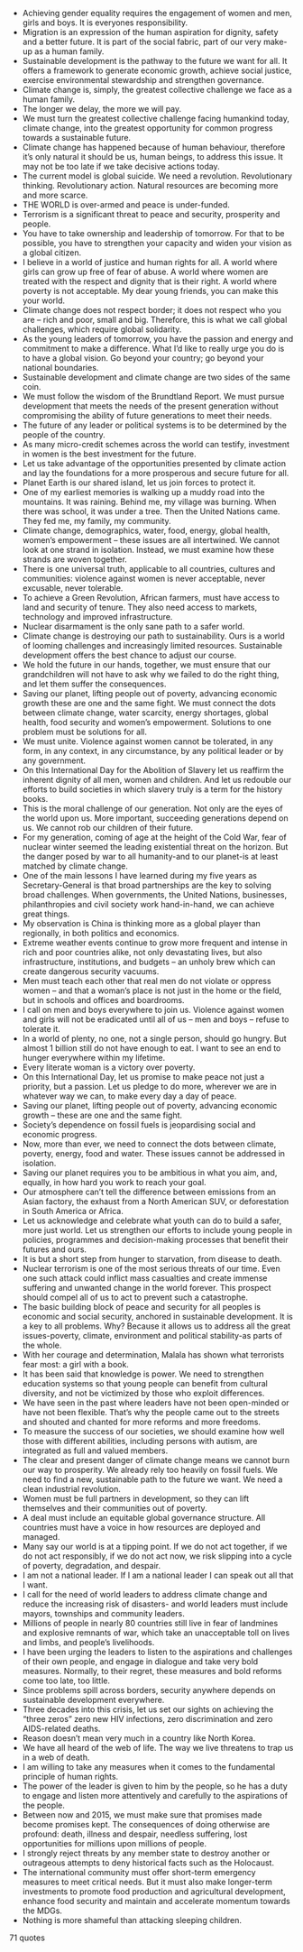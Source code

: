  - Achieving gender equality requires the engagement of women and men, girls and boys. It is everyones responsibility.
 - Migration is an expression of the human aspiration for dignity, safety and a better future. It is part of the social fabric, part of our very make-up as a human family.
 - Sustainable development is the pathway to the future we want for all. It offers a framework to generate economic growth, achieve social justice, exercise environmental stewardship and strengthen governance.
 - Climate change is, simply, the greatest collective challenge we face as a human family.
 - The longer we delay, the more we will pay.
 - We must turn the greatest collective challenge facing humankind today, climate change, into the greatest opportunity for common progress towards a sustainable future.
 - Climate change has happened because of human behaviour, therefore it’s only natural it should be us, human beings, to address this issue. It may not be too late if we take decisive actions today.
 - The current model is global suicide. We need a revolution. Revolutionary thinking. Revolutionary action. Natural resources are becoming more and more scarce.
 - THE WORLD is over-armed and peace is under-funded.
 - Terrorism is a significant threat to peace and security, prosperity and people.
 - You have to take ownership and leadership of tomorrow. For that to be possible, you have to strengthen your capacity and widen your vision as a global citizen.
 - I believe in a world of justice and human rights for all. A world where girls can grow up free of fear of abuse. A world where women are treated with the respect and dignity that is their right. A world where poverty is not acceptable. My dear young friends, you can make this your world.
 - Climate change does not respect border; it does not respect who you are – rich and poor, small and big. Therefore, this is what we call global challenges, which require global solidarity.
 - As the young leaders of tomorrow, you have the passion and energy and commitment to make a difference. What I’d like to really urge you do is to have a global vision. Go beyond your country; go beyond your national boundaries.
 - Sustainable development and climate change are two sides of the same coin.
 - We must follow the wisdom of the Brundtland Report. We must pursue development that meets the needs of the present generation without compromising the ability of future generations to meet their needs.
 - The future of any leader or political systems is to be determined by the people of the country.
 - As many micro-credit schemes across the world can testify, investment in women is the best investment for the future.
 - Let us take advantage of the opportunities presented by climate action and lay the foundations for a more prosperous and secure future for all.
 - Planet Earth is our shared island, let us join forces to protect it.
 - One of my earliest memories is walking up a muddy road into the mountains. It was raining. Behind me, my village was burning. When there was school, it was under a tree. Then the United Nations came. They fed me, my family, my community.
 - Climate change, demographics, water, food, energy, global health, women’s empowerment – these issues are all intertwined. We cannot look at one strand in isolation. Instead, we must examine how these strands are woven together.
 - There is one universal truth, applicable to all countries, cultures and communities: violence against women is never acceptable, never excusable, never tolerable.
 - To achieve a Green Revolution, African farmers, must have access to land and security of tenure. They also need access to markets, technology and improved infrastructure.
 - Nuclear disarmament is the only sane path to a safer world.
 - Climate change is destroying our path to sustainability. Ours is a world of looming challenges and increasingly limited resources. Sustainable development offers the best chance to adjust our course.
 - We hold the future in our hands, together, we must ensure that our grandchildren will not have to ask why we failed to do the right thing, and let them suffer the consequences.
 - Saving our planet, lifting people out of poverty, advancing economic growth these are one and the same fight. We must connect the dots between climate change, water scarcity, energy shortages, global health, food security and women’s empowerment. Solutions to one problem must be solutions for all.
 - We must unite. Violence against women cannot be tolerated, in any form, in any context, in any circumstance, by any political leader or by any government.
 - On this International Day for the Abolition of Slavery let us reaffirm the inherent dignity of all men, women and children. And let us redouble our efforts to build societies in which slavery truly is a term for the history books.
 - This is the moral challenge of our generation. Not only are the eyes of the world upon us. More important, succeeding generations depend on us. We cannot rob our children of their future.
 - For my generation, coming of age at the height of the Cold War, fear of nuclear winter seemed the leading existential threat on the horizon. But the danger posed by war to all humanity-and to our planet-is at least matched by climate change.
 - One of the main lessons I have learned during my five years as Secretary-General is that broad partnerships are the key to solving broad challenges. When governments, the United Nations, businesses, philanthropies and civil society work hand-in-hand, we can achieve great things.
 - My observation is China is thinking more as a global player than regionally, in both politics and economics.
 - Extreme weather events continue to grow more frequent and intense in rich and poor countries alike, not only devastating lives, but also infrastructure, institutions, and budgets – an unholy brew which can create dangerous security vacuums.
 - Men must teach each other that real men do not violate or oppress women – and that a woman’s place is not just in the home or the field, but in schools and offices and boardrooms.
 - I call on men and boys everywhere to join us. Violence against women and girls will not be eradicated until all of us – men and boys – refuse to tolerate it.
 - In a world of plenty, no one, not a single person, should go hungry. But almost 1 billion still do not have enough to eat. I want to see an end to hunger everywhere within my lifetime.
 - Every literate woman is a victory over poverty.
 - On this International Day, let us promise to make peace not just a priority, but a passion. Let us pledge to do more, wherever we are in whatever way we can, to make every day a day of peace.
 - Saving our planet, lifting people out of poverty, advancing economic growth – these are one and the same fight.
 - Society’s dependence on fossil fuels is jeopardising social and economic progress.
 - Now, more than ever, we need to connect the dots between climate, poverty, energy, food and water. These issues cannot be addressed in isolation.
 - Saving our planet requires you to be ambitious in what you aim, and, equally, in how hard you work to reach your goal.
 - Our atmosphere can’t tell the difference between emissions from an Asian factory, the exhaust from a North American SUV, or deforestation in South America or Africa.
 - Let us acknowledge and celebrate what youth can do to build a safer, more just world. Let us strengthen our efforts to include young people in policies, programmes and decision-making processes that benefit their futures and ours.
 - It is but a short step from hunger to starvation, from disease to death.
 - Nuclear terrorism is one of the most serious threats of our time. Even one such attack could inflict mass casualties and create immense suffering and unwanted change in the world forever. This prospect should compel all of us to act to prevent such a catastrophe.
 - The basic building block of peace and security for all peoples is economic and social security, anchored in sustainable development. It is a key to all problems. Why? Because it allows us to address all the great issues-poverty, climate, environment and political stability-as parts of the whole.
 - With her courage and determination, Malala has shown what terrorists fear most: a girl with a book.
 - It has been said that knowledge is power. We need to strengthen education systems so that young people can benefit from cultural diversity, and not be victimized by those who exploit differences.
 - We have seen in the past where leaders have not been open-minded or have not been flexible. That’s why the people came out to the streets and shouted and chanted for more reforms and more freedoms.
 - To measure the success of our societies, we should examine how well those with different abilities, including persons with autism, are integrated as full and valued members.
 - The clear and present danger of climate change means we cannot burn our way to prosperity. We already rely too heavily on fossil fuels. We need to find a new, sustainable path to the future we want. We need a clean industrial revolution.
 - Women must be full partners in development, so they can lift themselves and their communities out of poverty.
 - A deal must include an equitable global governance structure. All countries must have a voice in how resources are deployed and managed.
 - Many say our world is at a tipping point. If we do not act together, if we do not act responsibly, if we do not act now, we risk slipping into a cycle of poverty, degradation, and despair.
 - I am not a national leader. If I am a national leader I can speak out all that I want.
 - I call for the need of world leaders to address climate change and reduce the increasing risk of disasters- and world leaders must include mayors, townships and community leaders.
 - Millions of people in nearly 80 countries still live in fear of landmines and explosive remnants of war, which take an unacceptable toll on lives and limbs, and people’s livelihoods.
 - I have been urging the leaders to listen to the aspirations and challenges of their own people, and engage in dialogue and take very bold measures. Normally, to their regret, these measures and bold reforms come too late, too little.
 - Since problems spill across borders, security anywhere depends on sustainable development everywhere.
 - Three decades into this crisis, let us set our sights on achieving the “three zeros” zero new HIV infections, zero discrimination and zero AIDS-related deaths.
 - Reason doesn’t mean very much in a country like North Korea.
 - We have all heard of the web of life. The way we live threatens to trap us in a web of death.
 - I am willing to take any measures when it comes to the fundamental principle of human rights.
 - The power of the leader is given to him by the people, so he has a duty to engage and listen more attentively and carefully to the aspirations of the people.
 - Between now and 2015, we must make sure that promises made become promises kept. The consequences of doing otherwise are profound: death, illness and despair, needless suffering, lost opportunities for millions upon millions of people.
 - I strongly reject threats by any member state to destroy another or outrageous attempts to deny historical facts such as the Holocaust.
 - The international community must offer short-term emergency measures to meet critical needs. But it must also make longer-term investments to promote food production and agricultural development, enhance food security and maintain and accelerate momentum towards the MDGs.
 - Nothing is more shameful than attacking sleeping children.

71 quotes